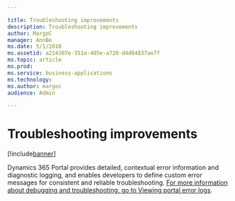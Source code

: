 ```yaml
---

title: Troubleshooting improvements
description: Troubleshooting improvements
author: MargoC
manager: AnnBe
ms.date: 5/1/2018
ms.assetid: a224307e-351a-405e-a728-d4d64837ae7f
ms.topic: article
ms.prod: 
ms.service: business-applications
ms.technology: 
ms.author: margoc
audience: Admin

---
```

#  Troubleshooting improvements




[!include[banner](../../../includes/banner.md)]

Dynamics 365 Portal provides detailed, contextual error information and
diagnostic logging, and enables developers to define custom error messages for
consistent and reliable troubleshooting. [For more information about debugging
and troubleshooting, go to Viewing portal error
logs](https://docs.microsoft.com/dynamics365/customer-engagement/portals/view-portal-error-log).
